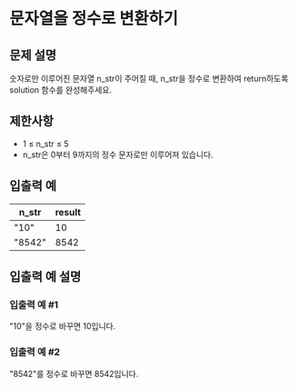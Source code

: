 # 문자열을 정수로 변환하기


## 문제 설명
숫자로만 이루어진 문자열 n_str이 주어질 때, n_str을 정수로 변환하여 return하도록 solution 함수를 완성해주세요.

## 제한사항
- 1 ≤ n_str ≤ 5
- n_str은 0부터 9까지의 정수 문자로만 이루어져 있습니다.

## 입출력 예
|n_str|result|
|-|-|
|"10"|10|
|"8542"|8542|

## 입출력 예 설명

### 입출력 예 #1
"10"을 정수로 바꾸면 10입니다.

### 입출력 예 #2
"8542"를 정수로 바꾸면 8542입니다.